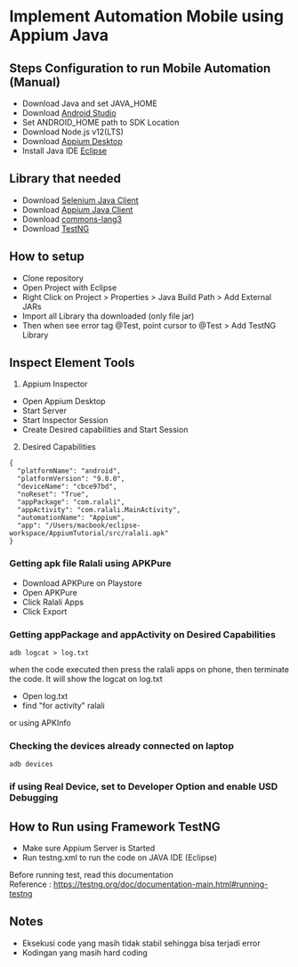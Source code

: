 # Implement Automation Mobile using Appium Java

## Steps Configuration to run Mobile Automation (Manual)
- Download Java and set JAVA_HOME
- Download [Android Studio](https://developer.android.com/studio)
- Set ANDROID_HOME path to SDK Location
- Download Node.js v12(LTS)
- Download [Appium Desktop](http://appium.io/downloads.html)
- Install Java IDE [Eclipse](https://www.eclipse.org/downloads/)

## Library that needed
- Download [Selenium Java Client](https://www.selenium.dev/downloads/)
- Download [Appium Java Client](http://appium.io/downloads.html)
- Download [commons-lang3](https://commons.apache.org/proper/commons-lang/download_lang.cgi)
- Download [TestNG](https://testng.org/doc/download.html)

## How to setup
- Clone repository
- Open Project with Eclipse
- Right Click on Project > Properties > Java Build Path > Add External JARs
- Import all Library tha downloaded (only file jar)
- Then when see error tag @Test, point cursor to @Test > Add TestNG Library

## Inspect Element Tools

1. Appium Inspector
- Open Appium Desktop
- Start Server
- Start Inspector Session
- Create Desired capabilities and Start Session

2. Desired Capabilities
```
{
  "platformName": "android",
  "platformVersion": "9.0.0",
  "deviceName": "cbce97bd",
  "noReset": "True",
  "appPackage": "com.ralali",
  "appActivity": "com.ralali.MainActivity",
  "automationName": "Appium",
  "app": "/Users/macbook/eclipse-workspace/AppiumTutorial/src/ralali.apk"
}
```

### Getting apk file Ralali using APKPure
- Download APKPure on Playstore
- Open APKPure
- Click Ralali Apps
- Click Export

### Getting appPackage and appActivity on Desired Capabilities 
```
adb logcat > log.txt
```
when the code executed then press the ralali apps on phone, then terminate the code.
It will show the logcat on log.txt
- Open log.txt
- find "for activity" ralali

or using APKInfo

### Checking the devices already connected on laptop
```
adb devices
```
### if using Real Device, set to Developer Option and enable USD Debugging


## How to Run using Framework TestNG
- Make sure Appium Server is Started
- Run testng.xml to run the code on JAVA IDE (Eclipse)

Before running test, read this documentation<br/>
Reference :
https://testng.org/doc/documentation-main.html#running-testng

## Notes
- Eksekusi code yang masih tidak stabil sehingga bisa terjadi error
- Kodingan yang masih hard coding
